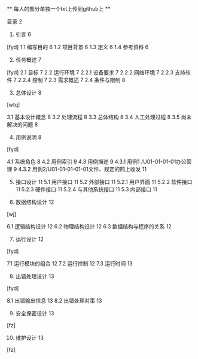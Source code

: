 ** 每人的部分单独一个txt上传到github上 **
目录	2
1.	引言	6
[fyd]1.1	编写目的	61.2	项目背景	61.3	定义	61.4	参考资料	6
2.	任务概述	7
[fyd]2.1	目标	72.2	运行环境	72.2.1	设备要求	72.2.2	网络环境	72.2.3	支持软件	72.2.4	控制	72.3	需求概述	72.4	条件与限制	83.	总体设计	8
[wtq]3.1	基本设计概念	83.2	处理流程	83.3	总体结构	83.4	人工处理过程	83.5	尚未解决的问题	84.	用例说明	8
[fyd]4.1	系统角色	84.2	用例索引	94.3	用例描述	94.3.1	用例1 /U01-01-01-01办公管理	94.3.2	用例2/U01-01-01-01-01文件、规定的网上收发	115.	接口设计	115.1	用户接口	115.2	外部接口	115.2.1	用户界面	115.2.2	软件接口	115.2.3	硬件接口	115.2.4	与其他系统接口	115.3	内部接口	11
6.	数据结构设计	12
[wj]6.1	逻辑结构设计	126.2	物理结构设计	126.3	数据结构与程序的关系	12
7.	运行设计	12[fyd]7.1	运行模块的组合	127.2	运行控制	127.3	运行时间	13
8.	出错处理设计	13[fyd]8.1	出错输出信息	138.2	出错处理对策	139.	安全保密设计	13
[fz]10.	维护设计	13
[fz]